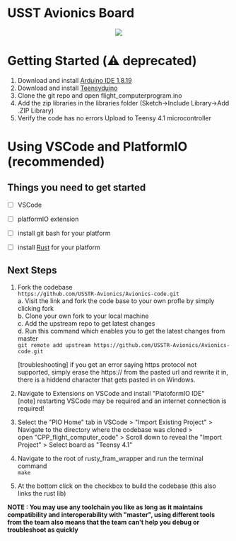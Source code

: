# USST Avionics Board

<center> <img src = https://i.imgur.com/jnRxNR3.png> </img> </center>

# Getting Started (:warning: deprecated)

1) Download and install <a href="https://www.arduino.cc/en/software">Arduino IDE 1.8.19</a>  
2) Download and install <a href="https://www.pjrc.com/teensy/td\_download.html">Teensyduino</a> 
3) Clone the git repo and open flight_computerprogram.ino 
4) Add the zip libraries in the libraries folder (Sketch-\>Include Library-\>Add .ZIP Library) 
5) Verify the code has no errors Upload to Teensy 4.1 microcontroller

# Using VSCode and PlatformIO (recommended)

## Things you need to get started
- [ ] VSCode  
- [ ] platformIO extension  
- [ ] install git bash for your platform  
- [ ] install [Rust](https://www.rust-lang.org/tools/install) for your platform  


## Next Steps

1. Fork the codebase  
    `https://github.com/USSTR-Avionics/Avionics-code.git`  
    a. Visit the link and fork the code base to your own profle by simply clicking fork  
    b. Clone your own fork to your local machine  
    c. Add the upstream repo to get latest changes  
    d. Run this command which enables you to get the latest changes from master  
    `git remote add upstream https://github.com/USSTR-Avionics/Avionics-code.git`  

    [troubleshooting] if you get an error saying https protocol not supported, simply erase the https:// from the pasted url and rewrite it in, there is a 
    hiddend character that gets pasted in on Windows.  

2. Navigate to Extensions on VSCode and install "PlatoformIO IDE"  
    [note] restarting VSCode may be required and an internet connection is required!  

3. Select the "PIO Home" tab in VSCode > "Import Existing Project" > Navigate to the directory where the codebase was cloned >   
    open "CPP_flight_computer_code" > Scroll down to reveal the "Import Project" > Select board as "Teensy 4.1"  

4. Navigate to the root of rusty_fram_wrapper and run the terminal command  
    `make`  

5. At the bottom click on the checkbox to build the codebase (this also links the rust lib)


**NOTE : You may use any toolchain you like as long as it maintains compatibility and interoperability with "master", using different tools from the team also means that the team can't help you debug or troubleshoot as quickly**
